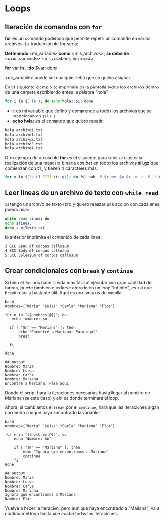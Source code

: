 Loops
=====

## Iteración de comandos con `for` 

**for** es un comando poderoso que permite repetir un comando en varios archivos. La traducción de for sería:

**Definiendo** <mi_variable> **como** <mis_archivos>; **se debe de** <usar_comando> <mi_variable>; terminado

**for** var **in** *.*; **do** <comando> $var; done

<mi_variable> puede ser cualquier letra que se quiera asignar


En el siguiente ejemplo se imprimira en la pantalla todos los archivos dentro de una carpeta escribiendo antes la palabra "hola"

``` bash
for i in $( ls ); do echo hola: $i; done
```
  *  **i**: es mi variable que defino y comprende a todos los archivos que se mencionan en `$(ls )`    
  * **echo hola:** es el comando que quiero repetir.


``` bash
hola archivo1.txt
hola archivo1.txt
hola archivo2.txt
hola archivo3.txt
hola archivo4.txt
```

Otro ejemplo de un uso de **for** es el siguiente para subir al cluster la  realización de una mascara binaria con *bet*  en todos los archivos **nii.gz** que comienzan con **t1_** y tienen 4 caracteres más.

``` bash
for x in $(ls t1_????.nii.gz); do fsl_sub -N $x bet $x $x -m -n -B -f 0.35; done
```

## Leer lineas de un archivo de texto con `while read` ##

Si tengo un archivo de texto (txt) y quiero realizar una acción con cada linea puedo usar:

``` bash
while read linea; do
echo $linea; 
done < miTexto.txt
```

lo anterior imprimira el contenido de cada linea: 

```bash
3 GCC Genu of corpus callosum
4 BCC Body of corpus callosum
5 SCC Splenium of corpus callosum
```

## Crear condicionales con `break` y `continue` ##

Si bien el `for` nos hace la vida más fácil al ejecutar una gran cantidad de tareas, puede tambien quedarse atorado en un loop "infinito", es asi que `break` resulta bastante útil. Aquí es una sintaxis de vainilla:

```
bash
nombres=("Maria" "Luisa" "Carla" "Mariana" "Flor")

for n in "${nombres[@]}"; do
   echo "Nombre: $n"

  if [ "$n" == "Mariana" ]; then
      echo "Encontré a Mariana. Para aquí"
      break

  fi

done

## output
Nombre: Maria
Nombre: Luisa
Nombre: Carla
Nombre: Mariana
Encontré a Mariana. Para aquí
```
Donde el script hará la iteraciones necesarias hasta llegar al nombre de Mariana (en este caso) y ahí es donde terminará el loop. 


Ahora, si cambiamos el `break` por el `continue`, hará que las iteraciones sigan corriendo aunque haya encontrado la variable:
```
bash
nombres=("Maria" "Luisa" "Carla" "Mariana" "Flor")

for n in "${nombres[@]}"; do
    echo "Nombre: $n"

    if [ "$n" == "Mariana" ]; then
        echo "Ignora que encontramos a Mariana"
        continue
    fi
done

## output
Nombre: Maria
Nombre: Luisa
Nombre: Carla
Nombre: Mariana
Ignora que encontramos a Mariana
Nombre: Flor
```
Vuelve a hacer la iteración, pero aun que haya encontrado a "Mariana", va a continuar el loop hasta que acabe todas las iteraciones. 






